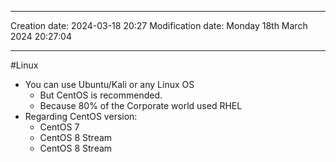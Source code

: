 

----
Creation date: 2024-03-18 20:27
Modification date: Monday 18th March 2024 20:27:04

----

#Linux 

- You can use Ubuntu/Kali or any Linux OS
	- But CentOS is recommended.
	- Because 80% of the Corporate world used RHEL
- Regarding CentOS version:
	- CentOS 7
	- CentOS 8 Stream
	- CentOS 8 Stream